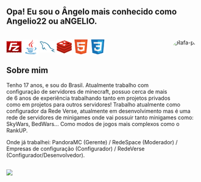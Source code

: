 ## Opa! Eu sou o Ângelo mais conhecido como Angelio22 ou aNGELIO.

<div style="display: inline_block"><br>
  <img align="center" alt="Angelio-Filezilla" height="30" width="40" src="https://raw.githubusercontent.com/devicons/devicon/master/icons/filezilla/filezilla-plain.svg">
  <img align="center" alt="Angelio-Java" height="40" width="40" src="https://raw.githubusercontent.com/devicons/devicon/master/icons/java/java-original.svg">
  <img align="center" alt="Angelio-MySQL" height="30" width="40" src="https://raw.githubusercontent.com/devicons/devicon/master/icons/mysql/mysql-plain.svg">
  <img align="center" alt="Angelio-Redis" height="40" width="40" src="https://raw.githubusercontent.com/devicons/devicon/master/icons/redis/redis-original.svg">
  <img align="center" alt="Angelio-HTML" height="40" width="40" src="https://raw.githubusercontent.com/devicons/devicon/master/icons/html5/html5-original.svg">
  <img align="center" alt="Angelio-CSS" height="40" width="40" src="https://raw.githubusercontent.com/devicons/devicon/master/icons/css3/css3-original.svg">
  <img align="right" alt="Rafa-pic" height="150" style="border-radius:50px;" src="https://cdn.discordapp.com/avatars/800011378546180096/23de576469a7a4bb7d891347296e14c8.webp?size=128&width=676&height=676">
</div>

## Sobre mim
Tenho 17 anos, e sou do Brasil. Atualmente trabalho com configuração de servidores de minecraft, possuo cerca de mais de 6 anos de experiência trabalhando tanto em projetos privados como em projetos para outros servidores! Trabalho atualmente como configurador da Rede Verse, atualmente em desenvolvimento mas é uma rede de servidores de minigames onde vai possuir tanto minigames como: SkyWars, BedWars... Como modos de jogos mais complexos como o RankUP.

Onde já trabalhei: PandoraMC (Gerente) / RedeSpace (Moderador) / Empresas de configuração (Configurador) / RedeVerse (Configurador/Desenvolvedor).

  
  ##
 
<div> 
  <a href = "mailto:contato.angelio22@gmail.com"><img src="https://img.shields.io/badge/-Gmail-%23333?style=for-the-badge&logo=gmail&logoColor=red" target="_blank"></a>
  
</div>

